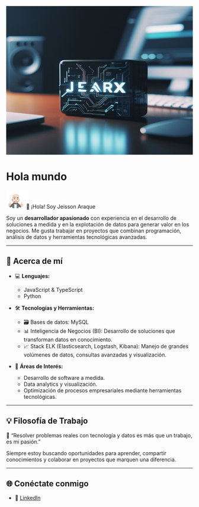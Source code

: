 <img src="jearx3.jfif" alt="Mi genial imagen" width=100% height=400/>

# Hola mundo 

<img src="avatar.png" alt="Mi genial imagen" width=50 height=50/> 👋 ¡Hola! Soy Jeisson Araque 

Soy un **desarrollador apasionado** con experiencia en el desarrollo de soluciones a medida y en la explotación de datos para generar valor en los negocios. Me gusta trabajar en proyectos que combinan programación, análisis de datos y herramientas tecnológicas avanzadas.  

---

## 🚀 Acerca de mí  

- 💻 **Lenguajes:**  
  - JavaScript & TypeScript  
  - Python  

- 🛠️ **Tecnologías y Herramientas:**  
  - 🗃️ Bases de datos: MySQL  
  - 📊 Inteligencia de Negocios (BI): Desarrollo de soluciones que transforman datos en conocimiento.  
  - 📈 Stack ELK (Elasticsearch, Logstash, Kibana): Manejo de grandes volúmenes de datos, consultas avanzadas y visualización.  

- 🎯 **Áreas de Interés:**  
  - Desarrollo de software a medida.  
  - Data analytics y visualización.  
  - Optimización de procesos empresariales mediante herramientas tecnológicas.  

---


## 💡 Filosofía de Trabajo  
🚀 “Resolver problemas reales con tecnología y datos es más que un trabajo, es mi pasión.”  

Siempre estoy buscando oportunidades para aprender, compartir conocimientos y colaborar en proyectos que marquen una diferencia.  

---

## 🌐 Conéctate conmigo  
- 💼 [LinkedIn](www.linkedin.com/in/jeisson-araque-0b01948a)  

